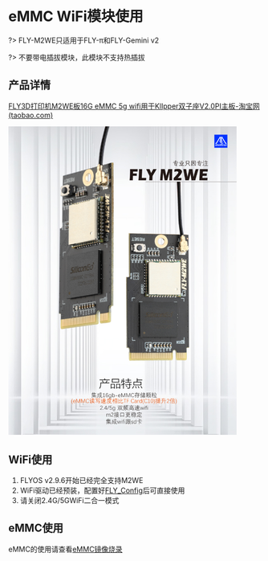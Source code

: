 # eMMC WiFi模块使用

?> FLY-M2WE只适用于FLY-π和FLY-Gemini v2

?> 不要带电插拔模块，此模块不支持热插拔

## 产品详情

[FLY3D打印机M2WE板16G eMMC 5g wifi用于KlIpper双子座V2.0PI主板-淘宝网 (taobao.com)](https://item.taobao.com/item.htm?spm=a230r.1.14.6.1a4840a8a8t04w&id=685372879431&ns=1&abbucket=16#detail "点击即可跳转")

<img src="../../images/boards/fly_pi/emmcjpg.jpg" alt="emmcjpg" style="zoom:60%;" />

## WiFi使用

1. FLYOS v2.9.6开始已经完全支持M2WE
2. WiFi驱动已经预装，配置好[FLY_Config](/board/fly_pi/FLY_π_description2 "点击即可跳转")后可直接使用
3. 请关闭2.4G/5GWiFi二合一模式

## eMMC使用

eMMC的使用请查看[eMMC镜像烧录](/board/fly_pi/FLY_π_description1?id=_122-fly_m2weemmc镜像烧录 "点击即可跳转")